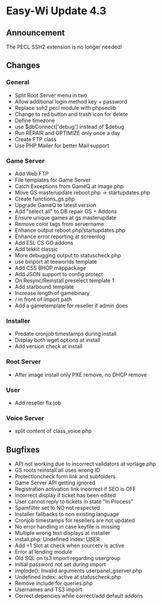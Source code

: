 # Easy-Wi Update 4.3

## Announcement

The PECL SSH2 extension is no longer needed!

## Changes

### General

- Split Root Server menu in two
- Allow additional login method key + password
- Replace ssh2 pecl module with phpseclib
- Change to red button and trash icon for delete
- Define timezone
- use $dbConnect['debug'] instead of $debug
- Run REPAIR and OPTIMIZE only once a day
- Create FTP class
- Use PHP Mailer for better Mail support

### Game Server

- Add Web FTP
- File templates for Game Server
- Catch Exceptions from GameQ at image.php
- Move GS masterupdate reboot.php -> startupdates.php
- Create functions_gs.php
- Upgrade GameQ to latest version
- Add "select all" to DB repair GS + Addons
- Ensure unique games at gs masterupdate
- Remove color tags from servername
- Enhance output reboot.php/startupdates.php
- Enhance error reporting at screenlog
- Add ESL CS GO addons
- Add tekkit classic
- More debugging output to statuscheck.php
- use binport at teeworlds template
- Add CSS BHOP mappackage
- Add JSON support to config protect
- On Resync/Reinstall preselect template 1
- Add starbound template
- Increase length of gamebinary
- / in front of import path
- Add a gametemplate for reseller if admin does

### Installer

- Predate cronjob timestamps during install
- Display both wget options at install
- Add version check at install

### Root Server

- After image install only PXE remove, no DHCP remove

### User

- Add reseller fix job

### Voice Server

- split content of class_voice.php

## Bugfixes

- API not working due to incorrect validators at vorlage.php
- GS roots reinstall all uses wrong ID
- Protectioncheck form link and subfolders
- Game Server API <installGames> getting ignored
- Registration activation link incorrect if SEO is OFF
- Incorrect display if ticket has been edited
- User cannot reply to tickets in state "In Process"
- Spamfilter set to NO not respected
- Installer fallbacks to non existing language
- Cronjob timestamps for resellers are not updated
- No error handling in case keyfile is missing
- Multiple wrong text displays at installer
- install.php: Undefined index: USER
- Add +1 Slot at check when sourcetv is active
- Error at lending module
- Old SQL on ts3 import regarding usergroup
- Initial password not set during import
- implode(): Invalid arguments userpanel_gserver.php
- Undefined index: active at statuscheck.php
- Remove include for queries.php
- Usernames and TS3 import
- Correct depencies while correct/add default addons